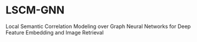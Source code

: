 # LSCM-GNN
Local Semantic Correlation Modeling over Graph Neural Networks for Deep Feature Embedding and Image Retrieval
